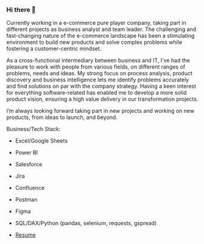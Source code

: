 ### Hi there 👋

Currently working in a e-commerce pure player company, taking part in different projects as business analyst and team leader.
The challenging and fast-changing nature of the e-commerce landscape has been a stimulating environment to build new products and solve complex problems while fostering a customer-centric mindset.

As a cross-functional intermediary between business and IT, I’ve had the pleasure to work with people from various fields, on different ranges of problems, needs and ideas.
My strong focus on process analysis, product discovery and business intelligence lets me identify problems accurately and find solutions on par with the company strategy.
Having a keen interest for everything software-related has enabled me to develop a more solid product vision, ensuring a high value delivery in our transformation projects.

I’m always looking forward taking part in new projects and working on new products, from ideas to launch, and beyond.

Business/Tech Stack:
- Excel/Google Sheets
- Power BI
- Salesforce
- Jira
- Confluence
- Postman
- Figma
- SQL/DAX/Python (pandas, selenium, requests, gspread)

- [Resume](https://drive.google.com/file/d/1o4PYSon-yh6_Fe-cLVHPqwmygvL9SEpu/view?usp=drive_link)
